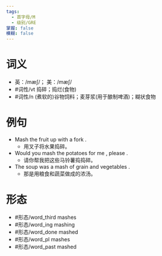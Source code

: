 ```yaml
---
tags:
  - 首字母/M
  - 级别/GRE
掌握: false
模糊: false
---
```

# 词义
- 英：/mæʃ/； 美：/mæʃ/
- #词性/vt  捣碎；捣烂(食物)
- #词性/n  (煮软的)谷物饲料；麦芽浆(用于酿制啤酒)；糊状食物
# 例句
- Mash the fruit up with a fork .
	- 用叉子将水果捣碎。
- Would you mash the potatoes for me , please .
	- 请你帮我把这些马铃薯捣捣碎。
- The soup was a mash of grain and vegetables .
	- 那是用粮食和蔬菜做成的浓汤。
# 形态
- #形态/word_third mashes
- #形态/word_ing mashing
- #形态/word_done mashed
- #形态/word_pl mashes
- #形态/word_past mashed
